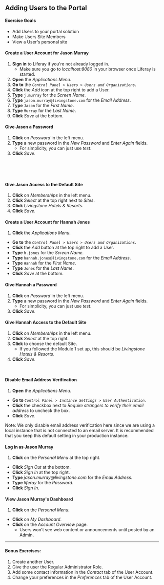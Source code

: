 ## Adding Users to the Portal

<div class="ahead">

#### Exercise Goals

* Add Users to your portal solution
* Make Users Site Members
* View a User's personal site

</div>

#### Create a User Account for Jason Murray
1. **Sign in** to Liferay if you're not already logged in.
    * Make sure you go to _localhost:8080_ in your browser once Liferay is started.
2. **Open** the _Applications Menu_.
3. **Go to** the _`Control Panel > Users > Users and Organizations`_.
4. **Click** the _Add_ icon at the top right to add a User.
5. **Type** `j.murray` for the _Screen Name_.
6. **Type** `jason.murray@livingstone.com` for the _Email Address_.
7. **Type** `Jason` for the _First Name_.
8. **Type** `Murray` for the _Last Name_.
9. **Click** _Save_ at the bottom.

#### Give Jason a Password
1. **Click** on _Password_ in the left menu.
2. **Type** a new password in the _New Password_ and _Enter Again_ fields.
    * For simplicity, you can just use _test_.
3. **Click** _Save_.

<br />
<br />
<br />

#### Give Jason Access to the Default Site
1. **Click** on _Memberships_ in the left menu.
2. **Click** _Select_ at the top right next to _Sites_.
3. **Click** _Livingstone Hotels & Resorts_.
4. **Click** _Save_.

#### Create a User Account for Hannah Jones
1. **Click** the _Applications Menu_.
* **Go to** the _`Control Panel > Users > Users and Organizations`_.
* **Click** the _Add_ button at the top right to add a User.
* **Type** `h.jones` for the _Screen Name_.
* **Type** `hannah.jones@livingstone.com` for the _Email Address_.
* **Type** `Hannah` for the _First Name_.
* **Type** `Jones` for the _Last Name_.
* **Click** _Save_ at the bottom.

#### Give Hannah a Password
1. **Click** on _Password_ in the left menu.
2. **Type** a new password in the _New Password_ and _Enter Again_ fields.
    * For simplicity, you can just use _test_.
3. **Click** _Save_.

#### Give Hannah Access to the Default Site
1. **Click** on _Memberships_ in the left menu.
2. **Click** _Select_ at the top right.
3. **Click** to choose the default Site.
    * If you followed the Module 1 set up, this should be _Livingstone Hotels & Resorts_.
4. **Click** _Save_.

<br />

#### Disable Email Address Verification
1. **Open** the _Applications Menu_.  
* **Go to** _`Control Panel > Instance Settings > User Authentication`_.
* **Click** the checkbox next to _Require strangers to verify their email address_ to uncheck the box.
* **Click** _Save_.

<div class="note">
Note: We only disable email address verification here since we are using a local instance that is not connected to an email server. It is recommended that you keep this default setting in your production instance.
</div>

#### Log in as Jason Murray
1. **Click** on the _Personal Menu_ at the top right.
* **Click** _Sign Out_ at the bottom.
* **Click** _Sign In_ at the top right.
* **Type** _jason.murray@livingstone.com_ for the _Email Address_.
* **Type** _liferay_ for the _Password_.
* **Click** _Sign In_.

#### View Jason Murray's Dashboard
1. **Click** on the _Personal Menu_.
* **Click** on _My Dashboard_.
* **Click** on the _Account Overview_ page.
	* Users won't see web content or announcements until posted by an Admin.

---

#### Bonus Exercises:
1. Create another User.
2. Give the user the Regular Administrator Role.
3. Add some contact information in the _Contact_ tab of the User Account.
4. Change your preferences in the _Preferences_ tab of the User Account.